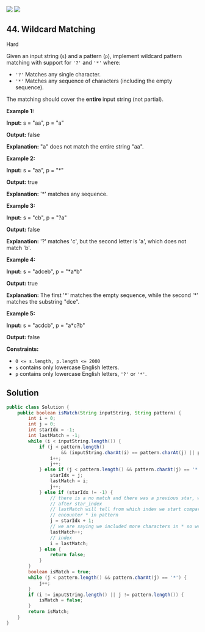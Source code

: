 [![](https://img.shields.io/github/stars/javadev/LeetCode-in-Java?label=Stars&style=flat-square)](https://github.com/javadev/LeetCode-in-Java)
[![](https://img.shields.io/github/forks/javadev/LeetCode-in-Java?label=Fork%20me%20on%20GitHub%20&style=flat-square)](https://github.com/javadev/LeetCode-in-Java/fork)

## 44\. Wildcard Matching

Hard

Given an input string (`s`) and a pattern (`p`), implement wildcard pattern matching with support for `'?'` and `'*'` where:

*   `'?'` Matches any single character.
*   `'*'` Matches any sequence of characters (including the empty sequence).

The matching should cover the **entire** input string (not partial).

**Example 1:**

**Input:** s = "aa", p = "a"

**Output:** false

**Explanation:** "a" does not match the entire string "aa". 

**Example 2:**

**Input:** s = "aa", p = "\*"

**Output:** true

**Explanation:** '\*' matches any sequence. 

**Example 3:**

**Input:** s = "cb", p = "?a"

**Output:** false

**Explanation:** '?' matches 'c', but the second letter is 'a', which does not match 'b'. 

**Example 4:**

**Input:** s = "adceb", p = "\*a\*b"

**Output:** true

**Explanation:** The first '\*' matches the empty sequence, while the second '\*' matches the substring "dce". 

**Example 5:**

**Input:** s = "acdcb", p = "a\*c?b"

**Output:** false 

**Constraints:**

*   `0 <= s.length, p.length <= 2000`
*   `s` contains only lowercase English letters.
*   `p` contains only lowercase English letters, `'?'` or `'*'`.

## Solution

```java
public class Solution {
    public boolean isMatch(String inputString, String pattern) {
        int i = 0;
        int j = 0;
        int starIdx = -1;
        int lastMatch = -1;
        while (i < inputString.length()) {
            if (j < pattern.length()
                    && (inputString.charAt(i) == pattern.charAt(j) || pattern.charAt(j) == '?')) {
                i++;
                j++;
            } else if (j < pattern.length() && pattern.charAt(j) == '*') {
                starIdx = j;
                lastMatch = i;
                j++;
            } else if (starIdx != -1) {
                // there is a no match and there was a previous star, we will reset the j to indx
                // after star_index
                // lastMatch will tell from which index we start comparing the string if we
                // encounter * in pattern
                j = starIdx + 1;
                // we are saying we included more characters in * so we incremented the
                lastMatch++;
                // index
                i = lastMatch;
            } else {
                return false;
            }
        }
        boolean isMatch = true;
        while (j < pattern.length() && pattern.charAt(j) == '*') {
            j++;
        }
        if (i != inputString.length() || j != pattern.length()) {
            isMatch = false;
        }
        return isMatch;
    }
}
```